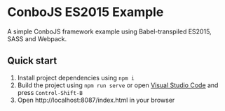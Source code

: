 ConboJS ES2015 Example
======================

A simple ConboJS framework example using Babel-transpiled ES2015, SASS and Webpack.

Quick start
-----------

1. Install project dependencies using `npm i`
1. Build the project using `npm run serve` or open [Visual Studio Code](https://code.visualstudio.com/) and press `Control-Shift-B`
1. Open http://localhost:8087/index.html in your browser
